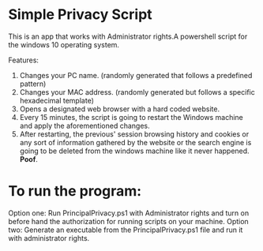 # Simple Privacy Script

This is an app that works with Administrator rights.A powershell script for the windows 10 operating system.

Features:
1. Changes your PC name. (randomly generated that follows a predefined pattern)
2. Changes your MAC address. (randomly generated but follows a specific hexadecimal template)
3. Opens a designated web browser with a hard coded website.
4. Every 15 minutes, the script is going to restart the Windows machine and apply the aforementioned changes.
5. After restarting, the previous' session browsing history and cookies or any sort of information gathered by the website or the search engine 
is going to be deleted from the windows machine like it never happened. **Poof**.


# To run the program:
Option one: Run PrincipalPrivacy.ps1 with Administrator rights and turn on before hand the authorization for running scripts on your machine. 
Option two: Generate an executable from the PrincipalPrivacy.ps1 file and run it with administrator rights.
